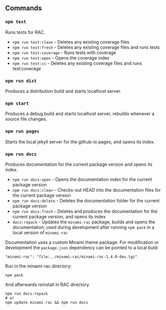 ## Commands

### `npm test`
Runs tests for RAC.

+ `npm run test:clean` - Deletes any existing coverage files
+ `npm run test:fresh` - Deletes any existing coverage files and runs tests
+ `npm run test:coverage` - Runs tests with coverage
+ `npm run test:open` - Opens the coverage index
+ `npm run test:cc` - Deletes any existing coverage files and runs test:coverage


### `npm run dist`
Produces a distribution build and starts localhost server.


### `npm start`
Produces a debug build and starts localhost server, rebuilds whenever a source file changes.


### `npm run pages`
Starts the local jekyll server for the github-io pages, and opens its index.


### `npm run docs`
Produces documentation for the current package version and opens its index.

+ `npm run docs:open` - Opens the documentation index for the current package version
+ `npm run docs:clean` - Checks-out HEAD into the documentation files for the current package version
+ `npm run docs:delete` - Deletes the documentation folder for the current package version
+ `npm run docs:fresh` - Deletes and produces the documentation for the current package version, and opens its index
+ `docs:repack` - Updates the `minami-rac` package, builds and opens the documentation; used during development after running `npm pack` in a local version of `minami-rac`


Documentation uses a custom Minami theme package. For modification or development the `package.json` dependency can be pointed to a local buld:
```
"minami-rac": "file:../minami-rac/minami-rac-1.4.0-dev.tgz"
```

Run in the minami-rac directory:
```
npm pack
```

And afterwards reinstall in RAC directory
```
npm run docs:repack
# or
npm update minami-rac && npm run docs
```

